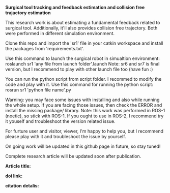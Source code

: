 **Surgical tool tracking and feedback estimation and collision free trajactory estimation**

This research work is about estimating a fundamental feedback related to surgical tool.
Additionally, it'll also provides collision free trajectory.
Both were performed in different simulation environment.

Clone this repo and import the 'sr1' file in your catkin workspace and install the packages from 'requirements.txt'.

Use this command to launch the surgical robot in simualtion environment: roslaunch sr1 'any file from launch folder'.launch
Note: sr6 and sr7 is final version, but I recommend to play with other launch file too (have fun :)

You can run the python script from script folder.
I recommed to modify the code and play with it.
Use this command for running the python script: rosrun sr1 'python file name'.py

Warning: you may face some issues with installing and also while running the whole setup.
If you are facing those issues, then check the ERROR and install the missing package/ library.
Note: this work was performed in ROS-1 (noetic), so stick with ROS-1.
If you ought to use in ROS-2, I recommend try it youself and troubleshoot the version related issue.

For furture user and visitor, viewer,
I'm happy to help you, but I recommend please play with it and troubleshoot the issue by yourself.

On going work will be updated in this github page in future, so stay tuned! 

Complete research article will be updated soon after publication.

**Article title:**

**doi link:**

**citation detalis:**
